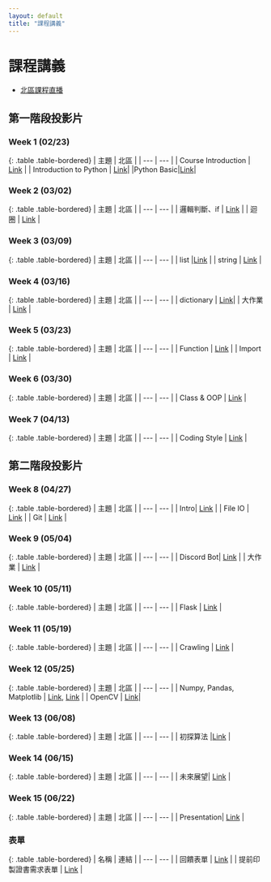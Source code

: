 ```yaml
---
layout: default
title: "課程講義"
---
```

# 課程講義

- [北區課程直播](https://youtube.com/playlist?list=PLp5kjMAmhp-8Vz7RQAR5o0JDF5ffAxw1g&feature=shared)

## 第一階段投影片

### Week 1 (02/23)

{: .table .table-bordered}
| 主題 | 北區 |
| --- | --- |
| Course Introduction | [Link](https://drive.google.com/file/d/1bnI2FwYh2IDpcoNb9SZK39z85v3aKcaR/view?usp=sharing) |
| Introduction to Python | [Link](https://www.canva.com/design/DAGfhj3B4cA/j723WifliPhfaiN29ETEaA/view?utm_content=DAGfhj3B4cA&utm_campaign=designshare&utm_medium=link2&utm_source=uniquelinks&utlId=h33ea3b7ec7)|
|Python Basic|[Link](https://hackmd.io/@gary940610/2025-sprout-python-basic)|

### Week 2 (03/02)

{: .table .table-bordered}
| 主題 | 北區 |
| --- | --- |
| 邏輯判斷、if | [Link](https://drive.google.com/file/d/14ykQ4lvahx66la11habQmhBVb-tZIAN2/view?usp=sharing) |
| 迴圈 | [Link](https://hackmd.io/@gary940610/python-loop) |

### Week 3 (03/09)

{: .table .table-bordered}
| 主題 | 北區 |
| --- | --- |
| list |[Link](https://drive.google.com/file/d/11YT62DoDGpCYj1txBcfPKr9R4rijQWPO/view?usp=drive_link) |
| string | [Link](https://hackmd.io/@onion0905/r1cbJAIjyg) |

### Week 4 (03/16)

{: .table .table-bordered}
| 主題 | 北區 |
| --- | --- |
| dictionary | [Link](https://drive.google.com/file/d/1FJItoWj6jn2DtVffA8-PIeuP_h1rTZHb/view?usp=drive_link)|
| 大作業 | [Link](https://hackmd.io/@howardhsuuu/r1BY4voo1e) |

### Week 5 (03/23)

{: .table .table-bordered}
| 主題 | 北區 |
| --- | --- |
| Function | [Link](https://hackmd.io/@b4N1BFEqTjixRQ6KKLx0qw/HJeSwgnhkl) |
| Import | [Link](https://drive.google.com/file/d/1rLZqChd6rHLYqI_HXzWZi9Cc7kEl0ZBF/view?usp=sharing) |

### Week 6 (03/30)

{: .table .table-bordered}
| 主題 | 北區 |
| --- | --- |
| Class & OOP | [Link](https://drive.google.com/file/d/1O8VYkzBo5waekkDflRQQeyzgr5DL4PVj/view?usp=sharing) |

### Week 7 (04/13)

{: .table .table-bordered}
| 主題 | 北區 |
| --- | --- |
| Coding Style | [Link](https://www.canva.com/design/DAGkB9s4d0c/vD03wEdNszq3sPMR4Ep6YA/view?utm_content=DAGkB9s4d0c&utm_campaign=designshare&utm_medium=link2&utm_source=uniquelinks&utlId=hd5f3e5ca6d) |

## 第二階段投影片

### Week 8 (04/27)

{: .table .table-bordered}
| 主題 | 北區 |
| --- | --- |
| Intro| [Link](https://docs.google.com/presentation/d/1r9fQrcxwRuTHnGWT03hvURFfFEvlrENS/edit?usp=sharing&ouid=109332966886639328335&rtpof=true&sd=true) |
| File IO | [Link](https://hackmd.io/@onion0905/ryDq3XKJge) |
| Git | [Link](https://www.canva.com/design/DAGldCMIrME/xfb0pLh_yDUa1oyynd598A/view?utm_content=DAGldCMIrME&utm_campaign=designshare&utm_medium=link2&utm_source=uniquelinks&utlId=h15e79f1881) |

### Week 9 (05/04)

{: .table .table-bordered}
| 主題 | 北區 |
| --- | --- |
| Discord Bot| [Link](https://drive.google.com/file/d/1uUbY19kw36rYH5reMljg35moXiCZs61V/view?usp=sharing) |
| 大作業 | [Link](https://hackmd.io/@gary940610/sprout2025hw2-discord_bot) |

### Week 10 (05/11)

{: .table .table-bordered}
| 主題 | 北區 |
| --- | --- |
| Flask | [Link](https://www.canva.com/design/DAGmdFicmfI/vD4qofbJh7wLdRGuTZ_Dag/view?utm_content=DAGmdFicmfI&utm_campaign=designshare&utm_medium=link2&utm_source=uniquelinks&utlId=hacb7fdacda) |

### Week 11 (05/19)

{: .table .table-bordered}
| 主題 | 北區 |
| --- | --- |
| Crawling | [Link](https://docs.google.com/presentation/d/1fFMG3o5fm8ba545unFDo-v4cA7uzQAiZrz6HFOOGykQ/edit?usp=sharing) |

### Week 12 (05/25)

{: .table .table-bordered}
| 主題 | 北區 |
| --- | --- |
| Numpy, Pandas, Matplotlib | [Link](https://slides.com/ck1100363/deck), [Link](https://hackmd.io/@b4N1BFEqTjixRQ6KKLx0qw/HJuLTmJzxg) |
| OpenCV	| [Link](https://www.canva.com/design/DAGmq3N0EoA/9LkwpFB_-u1Jh0Uv4vtN0Q/edit?utm_content=DAGmq3N0EoA&utm_campaign=designshare&utm_medium=link2&utm_source=sharebutton)|

### Week 13 (06/08)

{: .table .table-bordered}
| 主題 | 北區 |
| --- | --- |
| 初探算法 |[Link](https://drive.google.com/file/d/1KGMI-GIglhefv-pQhMW4-R3Q-4uUkbMq/view?usp=sharing)  |

### Week 14 (06/15)

{: .table .table-bordered}
| 主題 | 北區 |
| --- | --- |
| 未來展望| [Link](https://www.canva.com/design/DAGqPU4OtGs/EdiNfw43r2oH8p1c0q4k5Q/view?utm_content=DAGqPU4OtGs&utm_campaign=designshare&utm_medium=link2&utm_source=uniquelinks&utlId=ha5a76f7f6d) |

### Week 15 (06/22)

{: .table .table-bordered}
| 主題 | 北區 |
| --- | --- |
| Presentation| [Link](https://hackmd.io/@gary940610/final-presentation) |

### 表單

{: .table .table-bordered}
| 名稱 | 連結 |
| --- | --- |
| 回饋表單 | [Link](https://forms.gle/Ej9HFrSEiEzWGbPx8) |
| 提前印製證書需求表單 | [Link](https://forms.gle/go5k4pQrwPUpz5Nk7) |


